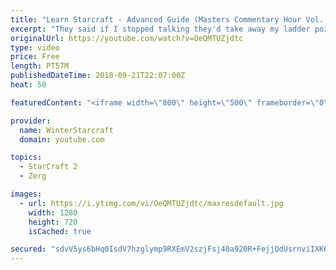 ```yaml
---
title: "Learn Starcraft - Advanced Guide (Masters Commentary Hour Vol. 1)"
excerpt: "They said if I stopped talking they'd take away my ladder points. Next one I upload will have more terran/toss blame RNGesus."
originalUrl: https://youtube.com/watch?v=OeQMTUZjdtc
type: video
price: Free
length: PT57M
publishedDateTime: 2018-09-21T22:07:00Z
heat: 50

featuredContent: "<iframe width=\"800\" height=\"500\" frameborder=\"0\" src=\"https://www.youtube.com/embed/OeQMTUZjdtc\" allow=\"accelerometer; autoplay; encrypted-media; gyroscope; picture-in-picture\" allowfullscreen></iframe>"

provider:
  name: WinterStarcraft
  domain: youtube.com

topics:
  - StarCraft 2
  - Zerg

images:
  - url: https://i.ytimg.com/vi/OeQMTUZjdtc/maxresdefault.jpg
    width: 1280
    height: 720
    isCached: true

secured: "sdvV5ys6bHq0IsdV7hzglymp9RXEmV2szjFsj40a920R+FejjQdUsrnviIXK6LFkd4Hx7BrvBzymd1kV+BQe8iGTNqWCFsdAKQSwNMKcyOitoCWNC6KBETGrrAP7649sO4KRghaI5MTtnlR00JU+bDtGpMclBBR3bILMBtVaJtsFONDQXSikHZUcbpt2DTtilBBsGG0o8jmcgOStc0VsE5Y9cbJxi0KfdtPfPCprvwmKdKTot4XKqZ7ye995hmjkgj1WDbG/4N/O5vSIAzmAvHBZ+yXBigSvTwPwuPxHZNSuRznNeJtR8WwhUA6oRe7fcvFXxhR6Kxk7o8lYxrojpPSgSGy/cZPbcMcsvLiTe8WDM0zhULrxXx2xvp1szOAB7/Yx3ztBHMNIXE5fVH7KoCP2NjU1xY8+9om8MRxuFQo=;6ygUu60ENCjHJjnXHVO9MA=="
---
```


